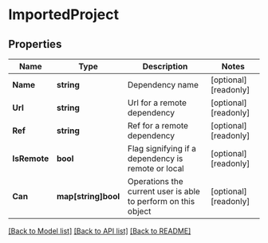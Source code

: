 # ImportedProject

## Properties

Name | Type | Description | Notes
------------ | ------------- | ------------- | -------------
**Name** | **string** | Dependency name | [optional] [readonly] 
**Url** | **string** | Url for a remote dependency | [optional] [readonly] 
**Ref** | **string** | Ref for a remote dependency | [optional] [readonly] 
**IsRemote** | **bool** | Flag signifying if a dependency is remote or local | [optional] [readonly] 
**Can** | **map[string]bool** | Operations the current user is able to perform on this object | [optional] [readonly] 

[[Back to Model list]](../README.md#documentation-for-models) [[Back to API list]](../README.md#documentation-for-api-endpoints) [[Back to README]](../README.md)


